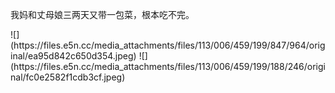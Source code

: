 <p>我妈和丈母娘三两天又带一包菜，根本吃不完。</p>
![](https://files.e5n.cc/media_attachments/files/113/006/459/199/847/964/original/ea95d842c650d354.jpeg)
![](https://files.e5n.cc/media_attachments/files/113/006/459/199/188/246/original/fc0e2582f1cdb3cf.jpeg)